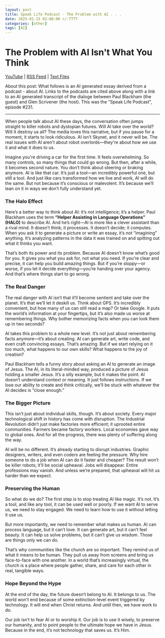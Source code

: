 ```yaml
---
layout: post
title: Speak Life Podcast - The Problem with AI . . .
date: 2025-01-15 02:00:00 +/-TTTT
categories: [other]
tags: [AI]
---
```


# **The Problem with AI Isn't What You Think**  

[YouTube](https://www.youtube.com/watch?v=rYZAFBzZdjs) | [RSS Feed](https://feeds.buzzsprout.com/1202891.rss) | [Text Files](https://github.com/jobian-ai/LHP-Sermons/tree/main/other/2024)

About this post:  What follows is an AI generated essay derived from a podcast - about AI.  Links to the podcasts are cited above along with a link to an AI generated transcript of the dialoge between Paul Blackham (the guest) and Glen Scrivener (the host).  This was the "Speak Life Podcast", episode #231.

<hr>

When people talk about AI these days, the conversation often jumps straight to killer robots and dystopian futures. Will AI take over the world? Will it destroy us all? The media loves this narrative, but if you pause for a moment, it starts to look ridiculous. AI isn't Skynet, and it never will be. The real issues with AI aren't about robot overlords—they're about how we use it and what it does to us.  

Imagine you're driving a car for the first time. It feels overwhelming. So many controls, so many things that could go wrong. But then, after a while, it becomes second nature. You don’t think about steering or braking anymore. AI is like that car. It’s just a tool—an incredibly powerful one, but still a tool. And just like cars transformed how we live and work, AI will do the same. But not because it’s conscious or malevolent. It’s because we’ll lean on it in ways we don’t fully understand yet.  

### The Halo Effect  

Here’s a better way to think about AI: it’s not intelligence; it’s a helper. Paul Blackham uses the term **“Helper Assisting in Language Operations” (HALO)** to describe AI. And he’s right—AI is more like a clever assistant than a rival mind. It doesn’t think; it processes. It doesn’t decide; it computes. When you ask it to generate a picture or write an essay, it’s not “imagining” anything. It’s analyzing patterns in the data it was trained on and spitting out what it thinks you want.  

That’s both its power and its problem. Because AI doesn’t know what’s good for you. It gives you what you ask for, not what you need. If you’re clear and precise, it can help you build amazing things. But if you’re sloppy—or worse, if you let it decide everything—you’re handing over your agency. And that’s where things start to go wrong.  

### The Real Danger  

The real danger with AI isn’t that it’ll become sentient and take over the planet. It’s that we’ll let it deskill us. Think about GPS. It’s incredibly convenient, but how many of us can still read a map? Or take Google. It puts the world’s information at your fingertips, but it’s also made us worse at remembering things. Why bother memorizing facts when you can look them up in two seconds?  

AI takes this problem to a whole new level. It’s not just about remembering facts anymore—it’s about creating. AI can generate art, write code, and even craft convincing essays. That’s amazing. But if we start relying on it too much, what happens to our own skills? What happens to the joy of creation?  

Paul Blackham tells a funny story about asking an AI to generate an image of Jesus. The AI, in its literal-minded way, produced a picture of Jesus holding a smaller Jesus. It’s a silly example, but it makes the point: AI doesn’t understand context or meaning. It just follows instructions. If we lose our ability to create and think critically, we’ll be stuck with whatever the AI decides is “close enough.”  

### The Bigger Picture  

This isn’t just about individual skills, though. It’s about society. Every major technological shift in history has come with disruption. The Industrial Revolution didn’t just make factories more efficient; it uprooted entire communities. Farmers became factory workers. Local economies gave way to global ones. And for all the progress, there was plenty of suffering along the way.  

AI will be no different. It’s already starting to disrupt industries. Graphic designers, writers, and even coders are feeling the pressure. Why hire someone to do a job when AI can do it faster and cheaper? The result won’t be killer robots; it’ll be social upheaval. Jobs will disappear. Entire professions may vanish. And unless we’re prepared, that upheaval will hit us harder than we expect.  

### Preserving the Human  

So what do we do? The first step is to stop treating AI like magic. It’s not. It’s a tool, and like any tool, it can be used well or poorly. If we want AI to serve us, we need to stay engaged. We need to learn how to use it without letting it use us.  

But more importantly, we need to remember what makes us human. AI can process language, but it can’t love. It can generate art, but it can’t feel beauty. It can help us solve problems, but it can’t give us wisdom. Those are things only we can do.  

That’s why communities like the church are so important. They remind us of what it means to be human. They pull us away from screens and bring us face-to-face with one another. In a world that’s increasingly virtual, the church is a place where people gather, share, and care for each other in real, tangible ways.  

### Hope Beyond the Hype  

At the end of the day, the future doesn’t belong to AI. It belongs to us. The world won’t end because of some extinction-level event triggered by technology. It will end when Christ returns. And until then, we have work to do.  

Our job isn’t to fear AI or to worship it. Our job is to use it wisely, to preserve our humanity, and to point people to the ultimate hope we have in Jesus. Because in the end, it’s not technology that saves us. It’s Him.  
